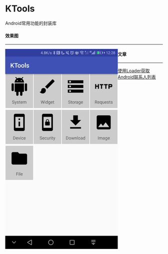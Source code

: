 # KTools
Android常用功能的封装库

#### 效果图
---
<img src="/capture/home_page.png" width="360" height="640" alt="首页" align="left"/>


#### 文章
---
[使用Loader获取Android联系人列表](http://www.jianshu.com/p/b5147124590e)
